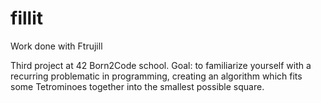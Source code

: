 # fillit
Work done with Ftrujill

Third project at 42 Born2Code school. Goal: to familiarize yourself with a recurring problematic in programming, creating an algorithm which fits some Tetrominoes together into the smallest possible square.
